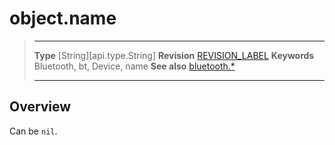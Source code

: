 # object.name

> --------------------- ------------------------------------------------------------------------------------------
> __Type__              [String][api.type.String]
> __Revision__          [REVISION_LABEL](REVISION_URL)
> __Keywords__          Bluetooth, bt, Device, name
> __See also__          [bluetooth.*](/plugin.bluetooth.md)
> --------------------- ------------------------------------------------------------------------------------------

## Overview

Can be `nil`.